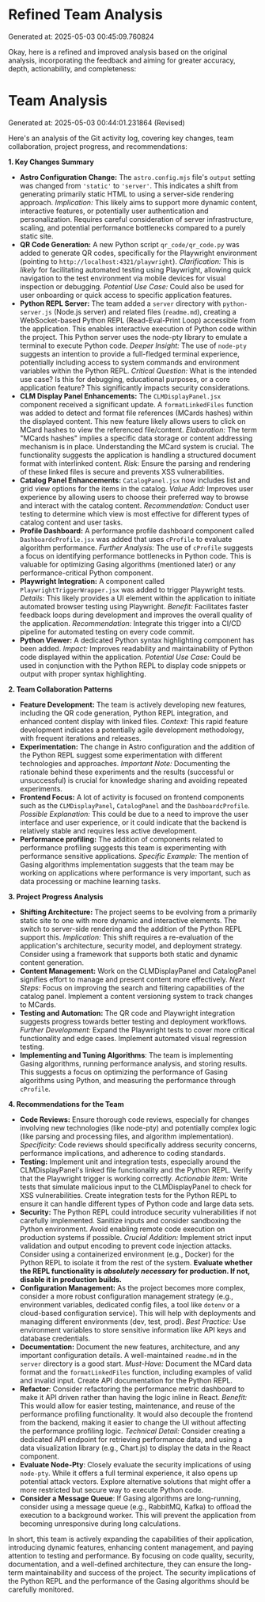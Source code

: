 # Refined Team Analysis
Generated at: 2025-05-03 00:45:09.760824

Okay, here is a refined and improved analysis based on the original analysis, incorporating the feedback and aiming for greater accuracy, depth, actionability, and completeness:

# Team Analysis
Generated at: 2025-05-03 00:44:01.231864 (Revised)

Here's an analysis of the Git activity log, covering key changes, team collaboration, project progress, and recommendations:

**1. Key Changes Summary**

*   **Astro Configuration Change:** The `astro.config.mjs` file's `output` setting was changed from `'static'` to `'server'`. This indicates a shift from generating primarily static HTML to using a server-side rendering approach. *Implication:* This likely aims to support more dynamic content, interactive features, or potentially user authentication and personalization.  Requires careful consideration of server infrastructure, scaling, and potential performance bottlenecks compared to a purely static site.
*   **QR Code Generation:** A new Python script `qr_code/qr_code.py` was added to generate QR codes, specifically for the Playwright environment (pointing to `http://localhost:4321/playwright`). *Clarification:*  This is *likely* for facilitating automated testing using Playwright, allowing quick navigation to the test environment via mobile devices for visual inspection or debugging.  *Potential Use Case:* Could also be used for user onboarding or quick access to specific application features.
*   **Python REPL Server:** The team added a `server` directory with `python-server.js` (Node.js server) and related files (`readme.md`), creating a WebSocket-based Python REPL (Read-Eval-Print Loop) accessible from the application. This enables interactive execution of Python code within the project. This Python server uses the node-pty library to emulate a terminal to execute Python code. *Deeper Insight:* The use of `node-pty` suggests an intention to provide a full-fledged terminal experience, potentially including access to system commands and environment variables within the Python REPL. *Critical Question:* What is the intended use case? Is this for debugging, educational purposes, or a core application feature? This significantly impacts security considerations.
*   **CLM Display Panel Enhancements:** The `CLMDisplayPanel.jsx` component received a significant update. A `formatLinkedFiles` function was added to detect and format file references (MCards hashes) within the displayed content. This new feature likely allows users to click on MCard hashes to view the referenced file/content.  *Elaboration:*  The term "MCards hashes" implies a specific data storage or content addressing mechanism is in place.  Understanding the MCard system is crucial. The functionality suggests the application is handling a structured document format with interlinked content. *Risk:* Ensure the parsing and rendering of these linked files is secure and prevents XSS vulnerabilities.
*   **Catalog Panel Enhancements:** `CatalogPanel.jsx` now includes list and grid view options for the items in the catalog. *Value Add:* Improves user experience by allowing users to choose their preferred way to browse and interact with the catalog content. *Recommendation:* Conduct user testing to determine which view is most effective for different types of catalog content and user tasks.
*   **Profile Dashboard:** A performance profile dashboard component called `DashboardcProfile.jsx` was added that uses `cProfile` to evaluate algorithm performance. *Further Analysis:* The use of `cProfile` suggests a focus on identifying performance bottlenecks in Python code. This is valuable for optimizing Gasing algorithms (mentioned later) or any performance-critical Python component.
*   **Playwright Integration:** A component called `PlaywrightTriggerWrapper.jsx` was added to trigger Playwright tests. *Details:* This likely provides a UI element within the application to initiate automated browser testing using Playwright. *Benefit:* Facilitates faster feedback loops during development and improves the overall quality of the application. *Recommendation:* Integrate this trigger into a CI/CD pipeline for automated testing on every code commit.
*   **Python Viewer:** A dedicated Python syntax highlighting component has been added. *Impact:* Improves readability and maintainability of Python code displayed within the application. *Potential Use Case:* Could be used in conjunction with the Python REPL to display code snippets or output with proper syntax highlighting.

**2. Team Collaboration Patterns**

*   **Feature Development:** The team is actively developing new features, including the QR code generation, Python REPL integration, and enhanced content display with linked files. *Context:* This rapid feature development indicates a potentially agile development methodology, with frequent iterations and releases.
*   **Experimentation:** The change in Astro configuration and the addition of the Python REPL suggest some experimentation with different technologies and approaches. *Important Note:* Documenting the rationale behind these experiments and the results (successful or unsuccessful) is crucial for knowledge sharing and avoiding repeated experiments.
*   **Frontend Focus:** A lot of activity is focused on frontend components such as the `CLMDisplayPanel`, `CatalogPanel` and the `DashboardcProfile`. *Possible Explanation:* This could be due to a need to improve the user interface and user experience, or it could indicate that the backend is relatively stable and requires less active development.
*   **Performance profiling:** The addition of components related to performance profiling suggests this team is experimenting with performance sensitive applications. *Specific Example:* The mention of Gasing algorithms implementation suggests that the team may be working on applications where performance is very important, such as data processing or machine learning tasks.

**3. Project Progress Analysis**

*   **Shifting Architecture:** The project seems to be evolving from a primarily static site to one with more dynamic and interactive elements. The switch to server-side rendering and the addition of the Python REPL support this. *Implication:* This shift requires a re-evaluation of the application's architecture, security model, and deployment strategy. Consider using a framework that supports both static and dynamic content generation.
*   **Content Management:** Work on the CLMDisplayPanel and CatalogPanel signifies effort to manage and present content more effectively. *Next Steps:* Focus on improving the search and filtering capabilities of the catalog panel. Implement a content versioning system to track changes to MCards.
*   **Testing and Automation:** The QR code and Playwright integration suggests progress towards better testing and deployment workflows. *Further Development:* Expand the Playwright tests to cover more critical functionality and edge cases. Implement automated visual regression testing.
*   **Implementing and Tuning Algorithms**: The team is implementing Gasing algorithms, running performance analysis, and storing results. This suggests a focus on optimizing the performance of Gasing algorithms using Python, and measuring the performance through `cProfile`.

**4. Recommendations for the Team**

*   **Code Reviews:** Ensure thorough code reviews, especially for changes involving new technologies (like node-pty) and potentially complex logic (like parsing and processing files, and algorithm implementation). *Specificity:* Code reviews should specifically address security concerns, performance implications, and adherence to coding standards.
*   **Testing:** Implement unit and integration tests, especially around the CLMDisplayPanel's linked file functionality and the Python REPL. Verify that the Playwright trigger is working correctly.  *Actionable Item:* Write tests that simulate malicious input to the CLMDisplayPanel to check for XSS vulnerabilities.  Create integration tests for the Python REPL to ensure it can handle different types of Python code and large data sets.
*   **Security:** The Python REPL could introduce security vulnerabilities if not carefully implemented. Sanitize inputs and consider sandboxing the Python environment. Avoid enabling remote code execution on production systems if possible. *Crucial Addition:* Implement strict input validation and output encoding to prevent code injection attacks. Consider using a containerized environment (e.g., Docker) for the Python REPL to isolate it from the rest of the system. **Evaluate whether the REPL functionality is *absolutely necessary* for production. If not, disable it in production builds.**
*   **Configuration Management:** As the project becomes more complex, consider a more robust configuration management strategy (e.g., environment variables, dedicated config files, a tool like `dotenv` or a cloud-based configuration service). This will help with deployments and managing different environments (dev, test, prod). *Best Practice:*  Use environment variables to store sensitive information like API keys and database credentials.
*   **Documentation:** Document the new features, architecture, and any important configuration details. A well-maintained `readme.md` in the `server` directory is a good start. *Must-Have:* Document the MCard data format and the `formatLinkedFiles` function, including examples of valid and invalid input.  Create API documentation for the Python REPL.
*   **Refactor**: Consider refactoring the performance metric dashboard to make it API driven rather than having the logic inline in React.  *Benefit:* This would allow for easier testing, maintenance, and reuse of the performance profiling functionality. It would also decouple the frontend from the backend, making it easier to change the UI without affecting the performance profiling logic. *Technical Detail:*  Consider creating a dedicated API endpoint for retrieving performance data, and using a data visualization library (e.g., Chart.js) to display the data in the React component.
*   **Evaluate Node-Pty**: Closely evaluate the security implications of using `node-pty`.  While it offers a full terminal experience, it also opens up potential attack vectors.  Explore alternative solutions that might offer a more restricted but secure way to execute Python code.
*   **Consider a Message Queue**: If Gasing algorithms are long-running, consider using a message queue (e.g., RabbitMQ, Kafka) to offload the execution to a background worker. This will prevent the application from becoming unresponsive during long calculations.

In short, this team is actively expanding the capabilities of their application, introducing dynamic features, enhancing content management, and paying attention to testing and performance. By focusing on code quality, security, documentation, and a well-defined architecture, they can ensure the long-term maintainability and success of the project. The security implications of the Python REPL and the performance of the Gasing algorithms should be carefully monitored.
